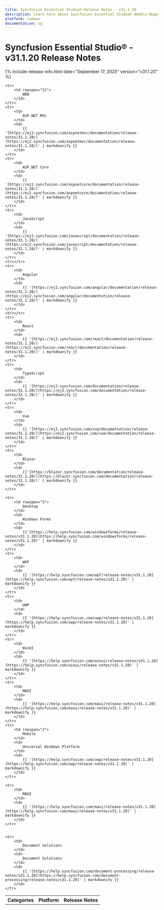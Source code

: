 ```yaml
---
title: Syncfusion Essential Studio® Release Notes - v31.1.20
description: Learn here about Syncfusion Essential Studio® Weekly Nuget Release - Release Notes - v31.1.20
platform: common
documentation: ug
---
```


# Syncfusion Essential Studio® - v31.1.20 Release Notes

{% include release-info.html date="September 17, 2025"   version="v31.1.20" %}



<table>
    <tr>
        <th>Categories</th>
        <th>Platform</th>
        <th>Release Notes</th>
    </tr>

    <tr>
        <td rowspan="11">
            WEB
        </td>
    </tr>
    <tr>
        <td>
            ASP.NET MVC
        </td>
        <td>
            {{ '[https://ej2.syncfusion.com/aspnetmvc/documentation/release-notes/31.1.20/](https://ej2.syncfusion.com/aspnetmvc/documentation/release-notes/31.1.20/)' | markdownify }}
        </td>
    </tr>
    <tr>
        <td>
            ASP.NET Core
        </td>
        <td>
            {{ '[https://ej2.syncfusion.com/aspnetcore/documentation/release-notes/31.1.20/](https://ej2.syncfusion.com/aspnetcore/documentation/release-notes/31.1.20/)' | markdownify }}
        </td>
    </tr>
    <tr>
        <td>
            JavaScript
        </td>
        <td>
            {{ '[https://ej2.syncfusion.com/javascript/documentation/release-notes/31.1.20/](https://ej2.syncfusion.com/javascript/documentation/release-notes/31.1.20/)' | markdownify }}
        </td>
    </tr>
    <tr></tr>
    <tr>
        <td>
            Angular
        </td>
        <td>
            {{ '[https://ej2.syncfusion.com/angular/documentation/release-notes/31.1.20/](https://ej2.syncfusion.com/angular/documentation/release-notes/31.1.20/)' | markdownify }}
        </td>
    </tr>
    <tr></tr>
    <tr>
        <td>
            React
        </td>
        <td>
            {{ '[https://ej2.syncfusion.com/react/documentation/release-notes/31.1.20/](https://ej2.syncfusion.com/react/documentation/release-notes/31.1.20/)' | markdownify }}
        </td>
    </tr>
    <tr>
        <td>
            TypeScript
        </td>
        <td>
            {{ '[https://ej2.syncfusion.com/documentation/release-notes/31.1.20/](https://ej2.syncfusion.com/documentation/release-notes/31.1.20/)' | markdownify }}
        </td>
    </tr>
    <tr>
        <td>
            Vue
        </td>
        <td>
            {{ '[https://ej2.syncfusion.com/vue/documentation/release-notes/31.1.20/](https://ej2.syncfusion.com/vue/documentation/release-notes/31.1.20/)' | markdownify }}
        </td>
    </tr>
    <tr>
        <td>
            Blazor
        </td>
        <td>
            {{'[https://blazor.syncfusion.com/documentation/release-notes/31.1.20/](https://blazor.syncfusion.com/documentation/release-notes/31.1.20/)' | markdownify }}
        </td>
    </tr>

    <tr>
        <td rowspan="5">
            Desktop
        </td>
        <td>
            Windows Forms
        </td>
        <td>
            {{'[https://help.syncfusion.com/windowsforms/release-notes/v31.1.20](https://help.syncfusion.com/windowsforms/release-notes/v31.1.20)' | markdownify }}
        </td>
    </tr>
    <tr>
        <td>
            WPF
        </td>
        <td>
            {{ '[https://help.syncfusion.com/wpf/release-notes/v31.1.20](https://help.syncfusion.com/wpf/release-notes/v31.1.20)' | markdownify }}
        </td>
    </tr>
    <tr>
        <td>
            UWP
        </td>
        <td>
            {{ '[https://help.syncfusion.com/uwp/release-notes/v31.1.20](https://help.syncfusion.com/uwp/release-notes/v31.1.20)' | markdownify }}
        </td>
    </tr>
    <tr>
        <td>
            WinUI
        </td>
        <td>
            {{ '[https://help.syncfusion.com/winui/release-notes/v31.1.20](https://help.syncfusion.com/winui/release-notes/v31.1.20)' | markdownify }}
        </td>
    </tr>
    <tr>
        <td>
            MAUI
        </td>
        <td>
            {{ '[https://help.syncfusion.com/maui/release-notes/v31.1.20](https://help.syncfusion.com/maui/release-notes/v31.1.20)' | markdownify }}
        </td>
    </tr>
    <tr>
        <td rowspan="2">
            Mobile
        </td>
        <td>
            Universal Windows Platform
        </td>
        <td>
            {{ '[https://help.syncfusion.com/uwp/release-notes/v31.1.20](https://help.syncfusion.com/uwp/release-notes/v31.1.20)' | markdownify }}
        </td>
    </tr>

    <tr>
        <td>
            MAUI
        </td>
        <td>
            {{ '[https://help.syncfusion.com/maui/release-notes/v31.1.20](https://help.syncfusion.com/maui/release-notes/v31.1.20)' | markdownify }}
        </td>
    </tr>


    <tr>
        <td>
            Document Solutions
        </td>
        <td>
            Document Solutions
        </td>
        <td>
            {{ '[https://help.syncfusion.com/document-processing/release-notes/v31.1.20](https://help.syncfusion.com/document-processing/release-notes/v31.1.20)' | markdownify }}
        </td>
    </tr>
</table>